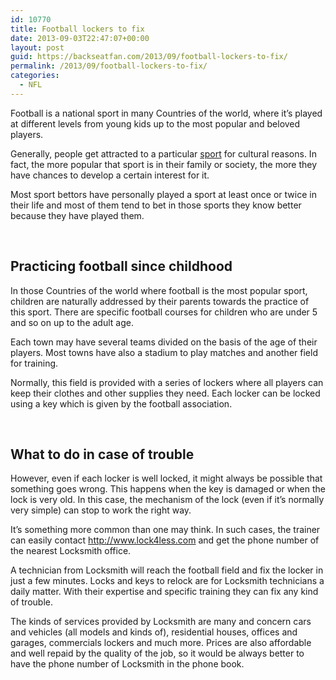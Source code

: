 ```yaml
---
id: 10770
title: Football lockers to fix
date: 2013-09-03T22:47:07+00:00
layout: post
guid: https://backseatfan.com/2013/09/football-lockers-to-fix/
permalink: /2013/09/football-lockers-to-fix/
categories:
  - NFL
---
```


<div class="entry">
  <p>
    Football is a national sport in many Countries of the world, where it&rsquo;s played at different levels from young kids up to the most popular and beloved players.
  </p>

  <p>
    Generally, people get attracted to a particular <a href="http://www.wikihow.com/Become-a-College-Football-Player">sport</a> for cultural reasons. In fact, the more popular that sport is in their family or society, the more they have chances to develop a certain interest for it.
  </p>

  <p>
    Most sport bettors have personally played a sport at least once or twice in their life and most of them tend to bet in those sports they know better because they have played them.
  </p>

  <p>
    &nbsp;
  </p>

  <h2>
    Practicing football since childhood
  </h2>

  <p>
    In those Countries of the world where football is the most popular sport, children are naturally addressed by their parents towards the practice of this sport. There are specific football courses for children who are under 5 and so on up to the adult age.
  </p>

  <p>
    Each town may have several teams divided on the basis of the age of their players. Most towns have also a stadium to play matches and another field for training.
  </p>

  <p>
    Normally, this field is provided with a series of lockers where all players can keep their clothes and other supplies they need. Each locker can be locked using a key which is given by the football association.
  </p>

  <p>
    &nbsp;
  </p>

  <h2>
    What to do in case of trouble
  </h2>

  <p>
    However, even if each locker is well locked, it might always be possible that something goes wrong. This happens when the key is damaged or when the lock is very old. In this case, the mechanism of the lock (even if it&rsquo;s normally very simple) can stop to work the right way.
  </p>

  <p>
    It&rsquo;s something more common than one may think. In such cases, the trainer can easily contact <a href="http://www.lock4less.com">http://www.lock4less.com</a> and get the phone number of the nearest Locksmith office.
  </p>

  <p>
    A technician from Locksmith will reach the football field and fix the locker in just a few minutes. Locks and keys to relock are for Locksmith technicians a daily matter. With their expertise and specific training they can fix any kind of trouble. &nbsp;
  </p>

  <p>
    The kinds of services provided by Locksmith are many and concern cars and vehicles (all models and kinds of), residential houses, offices and garages, commercials lockers and much more. Prices are also affordable and well repaid by the quality of the job, so it would be always better to have the phone number of Locksmith in the phone book.
  </p>

  <p>
    &nbsp;
  </p>
</div>
